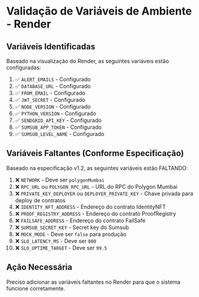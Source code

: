 # Validação de Variáveis de Ambiente - Render

## Variáveis Identificadas

Baseado na visualização do Render, as seguintes variáveis estão configuradas:

1. ✅ `ALERT_EMAILS` - Configurado
2. ✅ `DATABASE_URL` - Configurado
3. ✅ `FROM_EMAIL` - Configurado
4. ✅ `JWT_SECRET` - Configurado
5. ✅ `NODE_VERSION` - Configurado
6. ✅ `PYTHON_VERSION` - Configurado
7. ✅ `SENDGRID_API_KEY` - Configurado
8. ✅ `SUMSUB_APP_TOKEN` - Configurado
9. ✅ `SUMSUB_LEVEL_NAME` - Configurado

## Variáveis Faltantes (Conforme Especificação)

Baseado na especificação v1.2, as seguintes variáveis estão FALTANDO:

1. ❌ `NETWORK` - Deve ser `polygonMumbai`
2. ❌ `RPC_URL` ou `POLYGON_RPC_URL` - URL do RPC do Polygon Mumbai
3. ❌ `PRIVATE_KEY_DEPLOYER` ou `DEPLOYER_PRIVATE_KEY` - Chave privada para deploy de contratos
4. ❌ `IDENTITY_NFT_ADDRESS` - Endereço do contrato IdentityNFT
5. ❌ `PROOF_REGISTRY_ADDRESS` - Endereço do contrato ProofRegistry
6. ❌ `FAILSAFE_ADDRESS` - Endereço do contrato FailSafe
7. ❌ `SUMSUB_SECRET_KEY` - Secret key do Sumsub
8. ❌ `MOCK_MODE` - Deve ser `false` para produção
9. ❌ `SLO_LATENCY_MS` - Deve ser `800`
10. ❌ `SLO_UPTIME_TARGET` - Deve ser `99.5`

## Ação Necessária

Preciso adicionar as variáveis faltantes no Render para que o sistema funcione corretamente.

